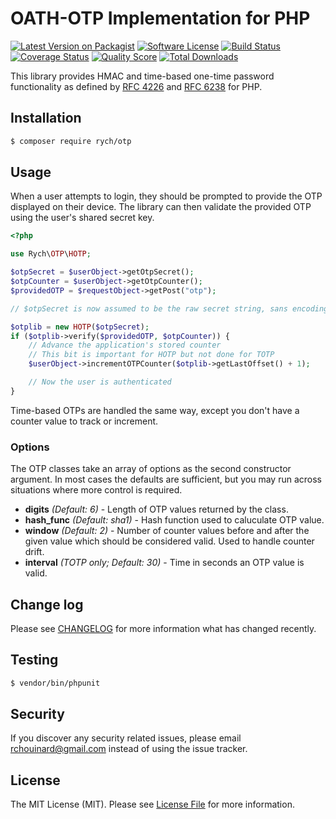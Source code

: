 # OATH-OTP Implementation for PHP

[![Latest Version on Packagist][ico-version]][link-packagist]
[![Software License][ico-license]](LICENSE.md)
[![Build Status][ico-travis]][link-travis]
[![Coverage Status][ico-coveralls]][link-coveralls]
[![Quality Score][ico-code-quality]][link-code-quality]
[![Total Downloads][ico-downloads]][link-downloads]

This library provides HMAC and time-based one-time password functionality as
defined by [RFC 4226](http://www.ietf.org/rfc/rfc4226.txt) and
[RFC 6238](http://www.ietf.org/rfc/rfc6238.txt) for PHP.

## Installation

```bash
$ composer require rych/otp
```

## Usage

When a user attempts to login, they should be prompted to provide the OTP
displayed on their device. The library can then validate the provided OTP
using the user's shared secret key.

```php
<?php

use Rych\OTP\HOTP;

$otpSecret = $userObject->getOtpSecret();
$otpCounter = $userObject->getOtpCounter();
$providedOTP = $requestObject->getPost("otp");

// $otpSecret is now assumed to be the raw secret string, sans encoding

$otplib = new HOTP($otpSecret);
if ($otplib->verify($providedOTP, $otpCounter)) {
    // Advance the application's stored counter
    // This bit is important for HOTP but not done for TOTP
    $userObject->incrementOTPCounter($otplib->getLastOffset() + 1);

    // Now the user is authenticated
}
```

Time-based OTPs are handled the same way, except you don't have a counter value
to track or increment.

### Options

The OTP classes take an array of options as the second constructor argument.
In most cases the defaults are sufficient, but you may run across situations
where more control is required.

 - **digits** *(Default: 6)* - Length of OTP values returned by the class.
 - **hash_func** *(Default: sha1)* - Hash function used to caluculate OTP value.
 - **window** *(Default: 2)* - Number of counter values before and after the
   given value which should be considered valid. Used to handle counter drift.
 - **interval** *(TOTP only; Default: 30)* - Time in seconds an OTP value is valid.

## Change log

Please see [CHANGELOG](CHANGELOG.md) for more information what has changed recently.

## Testing

```bash
$ vendor/bin/phpunit
```

## Security

If you discover any security related issues, please email rchouinard@gmail.com instead of using the issue tracker.

## License

The MIT License (MIT). Please see [License File](LICENSE.md) for more information.


[ico-version]: https://img.shields.io/packagist/v/rych/otp.svg?style=flat-square
[ico-license]: https://img.shields.io/badge/license-MIT-brightgreen.svg?style=flat-square
[ico-travis]: https://img.shields.io/travis/rchouinard/rych-otp.svg?style=flat-square
[ico-coveralls]: https://img.shields.io/coveralls/rchouinard/rych-otp.svg?style=flat-square
[ico-code-quality]: https://img.shields.io/sensiolabs/i/4441db2d-0872-4fa8-b3f7-6354863b7bdd.svg
[ico-downloads]: https://img.shields.io/packagist/dt/rych/otp.svg?style=flat-square

[link-packagist]: https://packagist.org/packages/rych/otp
[link-travis]: https://travis-ci.org/rchouinard/rych-otp
[link-coveralls]: https://coveralls.io/r/rchouinard/rych-otp
[link-code-quality]: https://insight.sensiolabs.com/projects/4441db2d-0872-4fa8-b3f7-6354863b7bdd
[link-downloads]: https://packagist.org/packages/rych/otp
[link-author]: https://github.com/rchouinard
[link-contributors]: https://github.com/rchouinard/rych-otp/graphs/contributors
